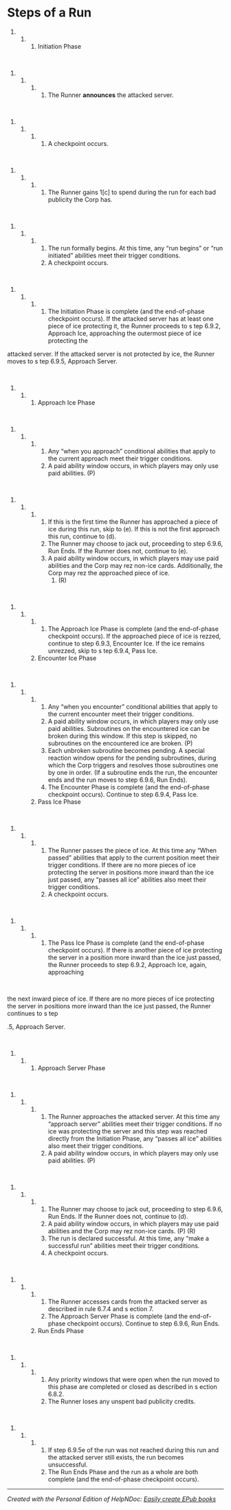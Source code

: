# Steps of a Run

1. &nbsp;
   1. &nbsp;
      1. Initiation Phase

&nbsp;

1. &nbsp;
   1. &nbsp;
      1. &nbsp;
         1. The Runner **announces** the attacked server.

&nbsp;

1. &nbsp;
   1. &nbsp;
      1. &nbsp;
         1. A checkpoint occurs.

&nbsp;

1. &nbsp;
   1. &nbsp;
      1. &nbsp;
         1. The Runner gains 1\[c\] to spend during the run for each bad publicity the Corp has.

&nbsp;

1. &nbsp;
   1. &nbsp;
      1. &nbsp;
         1. The run formally begins. At this time, any “run begins” or “run initiated” abilities meet their trigger conditions.
         1. A checkpoint occurs.

&nbsp;

1. &nbsp;
   1. &nbsp;
      1. &nbsp;
         1. The Initiation Phase is complete (and the end-of-phase checkpoint occurs). If the attacked server has at least one piece of ice protecting it, the Runner proceeds to s tep 6.9.2, Approach Ice, approaching the outermost piece of ice protecting the

attacked server. If the attacked server is not protected by ice, the Runner moves to s tep 6.9.5, Approach Server.

&nbsp;

1. &nbsp;
   1. &nbsp;
      1. Approach Ice Phase

&nbsp;

1. &nbsp;
   1. &nbsp;
      1. &nbsp;
         1. Any “when you approach” conditional abilities that apply to the current approach meet their trigger conditions.
         1. A paid ability window occurs, in which players may only use paid abilities. (P)

&nbsp;

1. &nbsp;
   1. &nbsp;
      1. &nbsp;
         1. If this is the first time the Runner has approached a piece of ice during this run, skip to (e). If this is not the first approach this run, continue to (d).
         1. The Runner may choose to jack out, proceeding to step 6.9.6, Run Ends. If the Runner does not, continue to (e).
         1. A paid ability window occurs, in which players may use paid abilities and the Corp may rez non-ice cards. Additionally, the Corp may rez the approached piece of ice.
            1. (R)

&nbsp;

1. &nbsp;
   1. &nbsp;
      1. &nbsp;
         1. The Approach Ice Phase is complete (and the end-of-phase checkpoint occurs). If the approached piece of ice is rezzed, continue to step 6.9.3, Encounter Ice. If the ice remains unrezzed, skip to s tep 6.9.4, Pass Ice.
      1. Encounter Ice Phase

&nbsp;

1. &nbsp;
   1. &nbsp;
      1. &nbsp;
         1. Any “when you encounter” conditional abilities that apply to the current encounter meet their trigger conditions.
         1. A paid ability window occurs, in which players may only use paid abilities. Subroutines on the encountered ice can be broken during this window. If this step is skipped, no subroutines on the encountered ice are broken. (P)
         1. Each unbroken subroutine becomes pending. A special reaction window opens for the pending subroutines, during which the Corp triggers and resolves those subroutines one by one in order. (If a subroutine ends the run, the encounter ends and the run moves to step 6.9.6, Run Ends).
         1. The Encounter Phase is complete (and the end-of-phase checkpoint occurs). Continue to step 6.9.4, Pass Ice.
      1. Pass Ice Phase

&nbsp;

1. &nbsp;
   1. &nbsp;
      1. &nbsp;
         1. The Runner passes the piece of ice. At this time any “When passed” abilities that apply to the current position meet their trigger conditions. If there are no more pieces of ice protecting the server in positions more inward than the ice just passed, any “passes all ice” abilities also meet their trigger conditions.
         1. A checkpoint occurs.

&nbsp;

1. &nbsp;
   1. &nbsp;
      1. &nbsp;
         1. The Pass Ice Phase is complete (and the end-of-phase checkpoint occurs). If there is another piece of ice protecting the server in a position more inward than the ice just passed, the Runner proceeds to step 6.9.2, Approach Ice, again, approaching

&nbsp;

the next inward piece of ice. If there are no more pieces of ice protecting the server in positions more inward than the ice just passed, the Runner continues to s tep

.5, Approach Server.

&nbsp;

1. &nbsp;
   1. &nbsp;
      1. Approach Server Phase

&nbsp;

1. &nbsp;
   1. &nbsp;
      1. &nbsp;
         1. The Runner approaches the attacked server. At this time any “approach server” abilities meet their trigger conditions. If no ice was protecting the server and this step was reached directly from the Initiation Phase, any “passes all ice” abilities also meet their trigger conditions.
         1. A paid ability window occurs, in which players may only use paid abilities. (P)

&nbsp;

1. &nbsp;
   1. &nbsp;
      1. &nbsp;
         1. The Runner may choose to jack out, proceeding to step 6.9.6, Run Ends. If the Runner does not, continue to (d).
         1. A paid ability window occurs, in which players may use paid abilities and the Corp may rez non-ice cards. (P) (R)
         1. The run is declared successful. At this time, any “make a successful run” abilities meet their trigger conditions.
         1. A checkpoint occurs.

&nbsp;

1. &nbsp;
   1. &nbsp;
      1. &nbsp;
         1. The Runner accesses cards from the attacked server as described in rule 6.7.4 and s ection 7.
         1. The Approach Server Phase is complete (and the end-of-phase checkpoint occurs). Continue to step 6.9.6, Run Ends.
      1. Run Ends Phase

&nbsp;

1. &nbsp;
   1. &nbsp;
      1. &nbsp;
         1. Any priority windows that were open when the run moved to this phase are completed or closed as described in s ection 6.8.2.
         1. The Runner loses any unspent bad publicity credits.

&nbsp;

1. &nbsp;
   1. &nbsp;
      1. &nbsp;
         1. If step 6.9.5e of the run was not reached during this run and the attacked server still exists, the run becomes unsuccessful.
         1. The Run Ends Phase and the run as a whole are both complete (and the end-of-phase checkpoint occurs).


***
_Created with the Personal Edition of HelpNDoc: [Easily create EPub books](<https://www.helpndoc.com/feature-tour>)_
